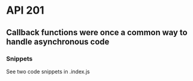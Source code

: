 # API 201
## Callback functions were once a common way to handle asynchronous code

### Snippets
See two code snippets in .index.js